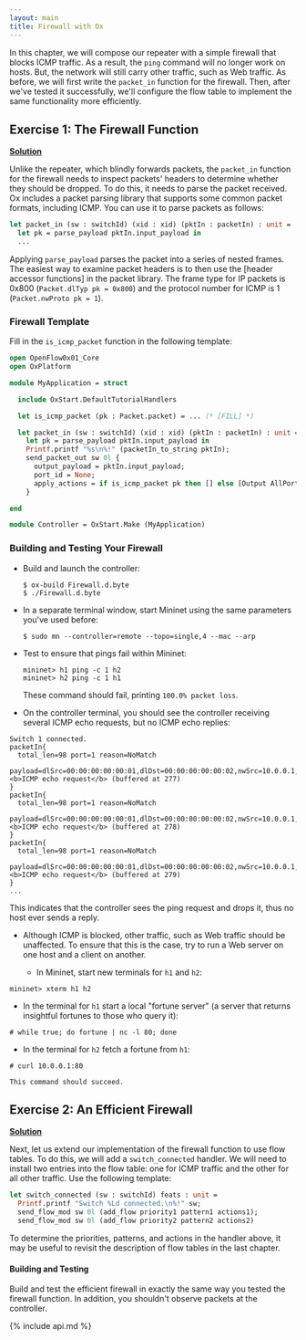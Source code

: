 ```yaml
---
layout: main
title: Firewall with Ox
---
```


In this chapter, we will compose our repeater with a simple firewall
that blocks ICMP traffic. As a result, the `ping` command will no
longer work on hosts. But, the network will still carry other traffic,
such as Web traffic. As before, we will first write the `packet_in`
function for the firewall. Then, after we've tested it successfully,
we'll configure the flow table to implement the same functionality
more efficiently.

## Exercise 1: The Firewall Function

**[Solution](https://github.com/frenetic-lang/tutorials/blob/master/ox-tutorial-solutions/Firewall1.ml)**

Unlike the repeater, which blindly forwards packets, the `packet_in`
function for the firewall needs to inspect packets' headers to
determine whether they should be dropped. To do this, it needs to
parse the packet received. Ox includes a packet parsing library that
supports some common packet formats, including ICMP.  You can use it
to parse packets as follows:

~~~ ocaml
let packet_in (sw : switchId) (xid : xid) (pktIn : packetIn) : unit =
  let pk = parse_payload pktIn.input_payload in
  ...
~~~

Applying `parse_payload` parses the packet into a series of nested
frames. The easiest way to examine packet headers is to then use the
[header accessor functions] in the packet library. The frame type for
IP packets is 0x800 (`Packet.dlTyp pk = 0x800`) and the protocol
number for ICMP is 1 (`Packet.nwProto pk = 1`).

### Firewall Template

Fill in the `is_icmp_packet` function in the following template:

~~~ ocaml
open OpenFlow0x01_Core
open OxPlatform

module MyApplication = struct

  include OxStart.DefaultTutorialHandlers

  let is_icmp_packet (pk : Packet.packet) = ... (* [FILL] *)

  let packet_in (sw : switchId) (xid : xid) (pktIn : packetIn) : unit =
    let pk = parse_payload pktIn.input_payload in
    Printf.printf "%s\n%!" (packetIn_to_string pktIn);
    send_packet_out sw 0l {
      output_payload = pktIn.input_payload;
      port_id = None;
      apply_actions = if is_icmp_packet pk then [] else [Output AllPorts]
    }

end

module Controller = OxStart.Make (MyApplication)
~~~

### Building and Testing Your Firewall

- Build and launch the controller:

      $ ox-build Firewall.d.byte
      $ ./Firewall.d.byte

- In a separate terminal window, start Mininet using the same
  parameters you've used before:

      $ sudo mn --controller=remote --topo=single,4 --mac --arp


- Test to ensure that pings fail within Mininet:


      mininet> h1 ping -c 1 h2
      mininet> h2 ping -c 1 h1

  These command should fail, printing `100.0% packet loss`.

- On the controller terminal, you should see the controller receiving
  several ICMP echo requests, but no ICMP echo replies:

~~~
Switch 1 connected.
packetIn{
  total_len=98 port=1 reason=NoMatch
  payload=dlSrc=00:00:00:00:00:01,dlDst=00:00:00:00:00:02,nwSrc=10.0.0.1,nwDst=10.0.0.2,<b>ICMP echo request</b> (buffered at 277)
}
packetIn{
  total_len=98 port=1 reason=NoMatch
  payload=dlSrc=00:00:00:00:00:01,dlDst=00:00:00:00:00:02,nwSrc=10.0.0.1,nwDst=10.0.0.2,<b>ICMP echo request</b> (buffered at 278)
}
packetIn{
  total_len=98 port=1 reason=NoMatch
  payload=dlSrc=00:00:00:00:00:01,dlDst=00:00:00:00:00:02,nwSrc=10.0.0.1,nwDst=10.0.0.2,<b>ICMP echo request</b> (buffered at 279)
}
...
~~~

  This indicates that the controller sees the ping request and drops it,
  thus no host ever sends a reply.

- Although ICMP is blocked, other traffic, such as Web traffic should
  be unaffected. To ensure that this is the case, try to run a Web server
  on one host and a client on another.

  * In Mininet, start new terminals for `h1` and `h2`:

~~~
mininet> xterm h1 h2
~~~

  * In the terminal for `h1` start a local "fortune server" (a server
    that returns insightful fortunes to those who query it):

~~~
# while true; do fortune | nc -l 80; done
~~~

  * In the terminal for `h2` fetch a fortune from `h1`:

~~~
# curl 10.0.0.1:80
~~~

    This command should succeed.

## Exercise 2: An Efficient Firewall

**[Solution](https://github.com/frenetic-lang/tutorials/blob/master/ox-tutorial-solutions/Firewall2.ml)**

Next, let us extend our implementation of the firewall function to use
flow tables. To do this, we will add a `switch_connected` handler. We
will need to install two entries into the flow table: one for ICMP
traffic and the other for all other traffic. Use the following
template:

~~~ ocaml
let switch_connected (sw : switchId) feats : unit =
  Printf.printf "Switch %Ld connected.\n%!" sw;
  send_flow_mod sw 0l (add_flow priority1 pattern1 actions1);
  send_flow_mod sw 0l (add_flow priority2 pattern2 actions2)
~~~

To determine the priorities, patterns, and actions in the handler
above, it may be useful to revisit the description of flow tables in
the last chapter.

#### Building and Testing

Build and test the efficient firewall in exactly the same way you
tested the firewall function. In addition, you shouldn't observe
packets at the controller.

{% include api.md %}
